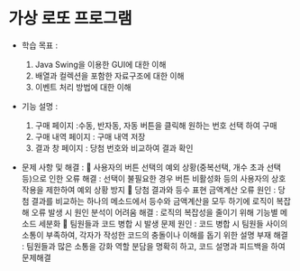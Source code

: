 # 가상 로또 프로그램

- 학습 목표 :
  1. Java Swing을 이용한 GUI에 대한 이해
  2. 배열과 컬렉션을 포함한 자료구조에 대한 이해
  3. 이벤트 처리 방법에 대한 이해

- 기능 설명 :
  1. 구매 페이지 :수동, 반자동, 자동 버튼을 클릭해 원하는 번호 선택 하여 구매  
  2. 구매 내역 페이지 : 구매 내역 저장
  3. 결과 창 페이지 : 당첨 번호와 비교하여 결과 확인
  
- 문제 사항 및 해결 :
   사용자의 버튼 선택의 예외 상황(중복선택, 개수 초과 선택 등)으로 인한 오류
    해결 : 선택이 불필요한 경우 버튼 비활성화 등의 사용자의 상호 작용을 제한하여 예외 상황 방지
   당첨 결과와 등수 표현 금액계산 오류
    원인 : 당첨 결과를 비교하는 하나의 메소드에서 등수와 금액계산을 모두 하기에 로직이 복잡해 오류 발생 시 원인 분석이 어려움
    해결 : 로직의 복잡성을 줄이기 위해 기능별 메소드 세분화
   팀원들과 코드 병합 시 발생 문제
    원인 : 코드 병합 시 팀원들 사이의 소통이 부족하여, 각자가 작성한 코드의 충돌이나 이해를 돕기 위한 설명 부재
    해결 : 팀원들과 많은 소통을 강화 역할 분담을 명확히 하고, 코드 설명과 피드백을 하여 문제해결
